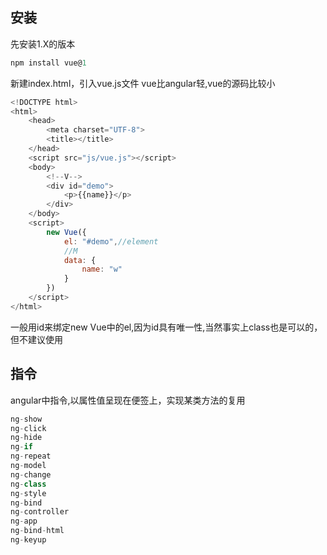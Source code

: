 ## 安装

先安装1.X的版本
```javascript
npm install vue@1
```
新建index.html，引入vue.js文件
vue比angular轻,vue的源码比较小

```javascript
<!DOCTYPE html>
<html>
	<head>
		<meta charset="UTF-8">
		<title></title>
	</head>
	<script src="js/vue.js"></script>
	<body>
		<!--V-->
		<div id="demo">
			<p>{{name}}</p>
		</div>
	</body>
	<script>
		new Vue({
			el: "#demo",//element
			//M
			data: {
				name: "w"
			}
		})
	</script>
</html>
```
一般用id来绑定new Vue中的el,因为id具有唯一性,当然事实上class也是可以的，但不建议使用

## 指令
angular中指令,以属性值呈现在便签上，实现某类方法的复用
```javascript
ng-show
ng-click
ng-hide
ng-if
ng-repeat
ng-model
ng-change
ng-class
ng-style
ng-bind
ng-controller
ng-app
ng-bind-html
ng-keyup
```